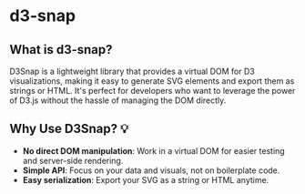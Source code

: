 # d3-snap

## What is d3-snap?

D3Snap is a lightweight library that provides a virtual DOM for D3 visualizations, making it easy to generate SVG elements and export them as strings or HTML. It's perfect for developers who want to leverage the power of D3.js without the hassle of managing the DOM directly.

## Why Use D3Snap? 💡

- **No direct DOM manipulation**: Work in a virtual DOM for easier testing and server-side rendering.
- **Simple API**: Focus on your data and visuals, not on boilerplate code.
- **Easy serialization**: Export your SVG as a string or HTML anytime.
